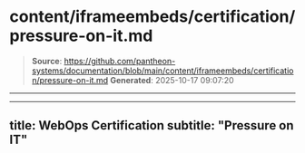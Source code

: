 # content/iframeembeds/certification/pressure-on-it.md

> **Source**: https://github.com/pantheon-systems/documentation/blob/main/content/iframeembeds/certification/pressure-on-it.md
> **Generated**: 2025-10-17 09:07:20

---

---
title: WebOps Certification
subtitle: "Pressure on IT"
---

<Partial file="certification-guide/pressure-on-it.md" />
